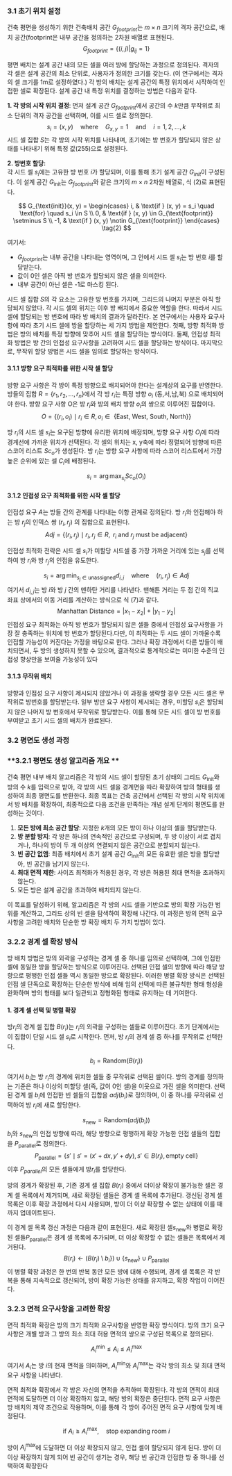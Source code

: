 ### 3.1 초기 위치 설정

건축 평면을 생성하기 위한 건축배치 공간 $G_{footprint}$는 $m\times{n}$ 크기의 격자 공간으로, 배치 공간(footprint은 내부 공간을 정의하는 2차원 배열로 표현된다.
 $$G_{footprint}​=\{(i, j)|g_{ij}​ = 1\}\tag{1}$$

평면 배치는 설계 공간 내의 모든 셀을 여러 방에 할당하는 과정으로 정의된다. 격자의 각 셀은 설계 공간의 최소 단위로, 사용자가 정의한 크기를 갖는다. (이 연구에서는 격자의 셀 크기를 1m로 설정하였다.) 각 방의 배치는 설계 공간의 특정 위치에서 시작하여 인접한 셀로 확장된다. 설계 공간 내 특정 위치를 결정하는 방법은 다음과 같다.

**1. 각 방의 시작 위치 결정**:
먼저 설계 공간 $G_{footprint}$에서 공간의 수 $k$만큼 무작위로 최소 단위의 격자 공간을 선택하며, 이를 시드 셀로 정의한다.  
$$
s_i = (x, y) \quad \text{where} \quad G_{x,y} = 1 \quad \text{and} \quad i = 1, 2, \dots, k
$$
시드 셀 집합 $S$는 각 방의 시작 위치를 나타내며, 초기에는 방 번호가 할당되지 않은 상태를 나타내기 위해 특정 값(255)으로 설정된다.

**2. 방번호 할당:**  
각 시드 셀 $s_i$에는 고유한 방 번호 $i$가 할당되며, 이를 통해 초기 설계 공간 $G_{init}$이 구성된다. 이 설계 공간 $G_{\text{init}}$는 $G_{footprint}$와 같은 크기의 $m \times n$   2차원 배열로, 식 (2)로 표현된다. 

$$
G_{\text{init}}(x, y) =
\begin{cases}
i, & \text{if } (x, y) = s_i \quad \text{for} \quad s_i \in S \\
0, & \text{if } (x, y) \in G_{\text{footprint}} \setminus S \\
-1, & \text{if } (x, y) \notin G_{\text{footprint}}
\end{cases}
\tag{2}
$$

여기서:
- $G_{footprint}$는 내부 공간을 나타내는 영역이며, 그 안에서 시드 셀 $s_i$는 방 번호 $i$를 할당받는다. 
- 값이 0인 셀은 아직 방 번호가 할당되지 않은 셀을 의미한다.  
- 내부 공간이 아닌 셀은 -1로 마스킹 된다. 

시드 셀 집합 $S$의 각 요소는 고유한 방 번호를 가지며, 그리드의 나머지 부분은 아직 할당되지 않았다.   각 시드 셀의 위치는  이후 방 배치에서 중요한 역할을 한다. 따라서 시드 셀에 할당되는 방 번호에 따라 방 배치의 결과가 달라진다. 본 연구에서는 사용자 요구사항에 따라 초기 시드 셀에 방을 할당하는 세 가지 방법을 제안한다. 첫째, 방향 최적화 방법은 방의 배치를 특정 방향에 맞추어 시드 셀을 할당하는 방식이다. 둘째, 인접성 최적화 방법은 방 간의 인접성 요구사항을 고려하여 시드 셀을 할당하는 방식이다. 마지막으로, 무작위 할당 방법은 시드 셀을 임의로 할당하는 방식이다. 

#### 3.1.1 방향 요구 최적화를 위한 시작 셀 할당

 방향 요구 사항은 각 방이 특정 방향으로 배치되어야 한다는 설계상의 요구를 반영한다. 방들의 집합 $R = \{r_1, r_2, \dots, r_n\}$에서 각 방 $r_i$​는 특정 방향 $o_i$​ (동,서,남,북) 으로 배치되어야 한다.   방향 요구 사항 O은 방 $r_i$​와 방의 배치 방향 $o_i$의 쌍으로 이루어진 집합이다. 
$$O=\{(r_i​,o_i​) \mid r_i​ \in R,o_i​ \in \text{ \{East, West, South, North\} } ​\} \tag{3}$$

   방 $r_i$의 시드 셀 $s_i$는 요구된 방향에 유리한 위치에 배정되며, 방향 요구 사항   $O_i$​에 따라 경계선에 가까운 위치가 선택된다.  각 셀의 위치는 x,  y축에 따라  정렬되어 방향에 따른 스코어 리스트 $Sc_o$가 생성된다.  방 $r_i$는 방향 요구 사항에 따라 스코어 리스트에서 가장 높은 순위에 있는 셀 $C_i$에 배정된다. 

$$s_i​=\arg\max_{s_i}​Sc_o(O_i​) \tag{4}$$
#### 3.1.2 인접성 요구 최적화를 위한 시작 셀 할당


인접성 요구 $A$는 방들 간의 관계를 나타내는 이항 관계로 정의된다. 방 $r_i$와 인접해야 하는  방 $r_j$의 인덱스 쌍  $(r_i, r_j)$ 의 집합으로 표현된다.
$$Adj = \{ (r_i, r_j) \mid r_i, r_j \in R,\text{ } r_i \text{ and } r_j \text{ must be adjacent} \} \tag{5}$$

인접성 최적화 전략은 시드 셀 $s_i$가  미할당 시드셀 중 가장 가까운 거리에 있는 $s_j$를 선택하여 방 $r_i$와 방 $r_j$의 인접을 유도한다.

$$
s_i = \arg \min_{s_j \in \text{unassigned}} d_{i,j} \quad \text{where} \quad {(r_i, r_j) \in Adj} \tag{6}
$$
여기서 $d_{i,j}$는 방 $i$와 방 $j$ 간의 맨하탄 거리를 나타낸다. 맨해튼 거리는 두 점 간의 직교 좌표 상에서의 이동 거리를 계산하는 방식으로 식 (7)과 같다.
$$\text{Manhattan Distance} = |x_1 - x_2| + |y_1 - y_2|$$
인접성 요구 최적화는 아직 방 번호가 할당되지 않은 셀들 중에서 인접성 요구사항을 가장 잘 충족하는 위치에 방 번호가 할당된다.다만, 이 최적화는 두 시드 셀이 가까울수록 인접할 가능성이 커진다는 가정을 바탕으로 한다. 그러나 확장 과정에서 다른 방들이 배치되면서, 두 방의 생성하지 못할 수 있으며, 결과적으로 통계적으로는 미미한 수준의 인접성 향상만을 보여줄 가능성이 있다


#### 3.1.3  무작위 배치
방향과 인접성  요구 사항이 제시되지 않았거나 이 과정을 생략할 경우 모든 시드 셀은 무작위로 방번호를 할당받는다.  일부 방만 요구 사항이 제시되는 경우, 미할당 $s_i$은 할당되지 않은 나머지 방 번호에서 무작위로  할당받는다. 이를 통해 모든 시드 셀이 방 번호를 부여받고 초기 시드 셀의 배치가 완료된다. 

### **3.2 평면도 생성 과정**

### **3.2.1 평면도 생성 알고리즘 개요 **

건축 평면 내부 배치 알고리즘은 각 방의 시드 셀이 할당된 초기 상태의 그리드 $G_{\text{init}}$와 방의 수 $k$를 입력으로 받아, 각 방의 시드 셀을 경계면을 따라 확장하여 방의 형태를 생성하여 최종 평면도를 반환한다. 최종  목표는 건축 공간에서 선택된 각 방의 시작 위치에서 방 배치를 확장하여, 최종적으로 다음 조건을 만족하는 개념 설계 단계의 평면도를 완성하는 것이다. 

1. **모든 방에 최소 공간 할당**:  지정한  $k$개의 모든 방이 하나 이상의 셀을 할당받는다.
2. **방 분할 방지**: 각 방은 하나의 연속적인 공간으로 구성되며, 두 방 이상이 서로 겹치거나, 하나의 방이 두 개 이상의 연결되지 않은 공간으로 분할되지 않는다.
3. **빈 공간 없앰**: 최종 배치에서 초기 설계 공간 $G_{\text{init}}$의 모든 유효한 셀은 방을 할당받아, 빈 공간을 남기지 않는다.
4. **최대 면적 제한**: 사이즈 최적화가 적용된 경우, 각 방은 허용된 최대 면적을 초과하지 않는다. 
5. 모든 방은 설계 공간을 초과하여 배치되지 않는다. 

이 목표를 달성하기 위해, 알고리즘은 각 방의 시드 셀을 기반으로 방의 확장 가능한 범위를 계산하고, 그리드 상의 빈 셀을 탐색하여 확장해 나간다. 이 과정은  방의 면적 요구 사항을 고려한 배치와 단순한 방 확장 배치 두 가지 방법이 있다.

### **3.2.2 경계 셀 확장 방식**

방 배치 방법은 방의 외곽을 구성하는 경계 셀 중  하나를 임의로 선택하여, 그에 인접한 셀에 동일한 방을 할당하는 방식으로 이루어진다.  선택된 인접 셀의 방향에 따라 해당 방향으로 평행한 인접 셀들 역시 동일한 방으로 확장된다.  이러한 병렬 확장 방식은 선택된 인접 셀 단독으로 확장하는 단순한 방식에 비해  임의 선택에 따른 불규칙한 형태 형성을 완화하며 방의 형태를 보다 일관되고 정형화된 형태로 유지하는 데 기여한다. 

#### **1. 경계 셀 선택 및 병렬 확장**
방$r_i$의 경계 셀 집합 $B(r_i)$는  $r_i$의 외곽을 구성하는 셀들로 이루어진다. 초기 단계에서는 이 집합이 단일 시드 셀 $s_i$로 시작한다. 먼저, 방 $r_i$의 경계 셀 중 하나를 무작위로 선택한다.

$$
b_i = \text{Random}(B(r_i))
$$

여기서 $b_i$는 방 $r_i$의 경계에 위치한 셀들 중 무작위로 선택된 셀이다. 방의 경계를 정의하는 기준은 하나 이상의 미할당 셀(즉, 값이 0인 셀)을 이웃으로 가진 셀을 의미한다. 선택된 경계 셀 $b_i$에 인접한 빈 셀들의 집합을 $adj(b_{i})$로 정의하며, 이 중 하나를 무작위로 선택하여 방 $r_i$에 새로 할당한다.

$$
s_{\text{new}} = \text{Random}(adj(b_i))
$$
$b_i$와 $s_{\text{new}}$의 인접 방향에 따라, 해당 방향으로 평행하게 확장 가능한 인접 셀들의 집합을 $P_{\text{parallel}}$로 정의한다. 
$$
P_{\text{parallel}} = \{s' \mid s' = (x' + dx, y' + dy), s' \in B(r_i), \text{empty cell}\}
$$
이후 $P_{parallel}$의 모든 셀들에게 방$r_i$를 할당한다. 

방의 경계가 확장된 후, 기존 경계 셀 집합 $B(r_i)$ 중에서 더이상 확장이 불가능한 셀은 경계 셀 목록에서 제거되며, 새로 확장된 셀들은 경계 셀 목록에 추가된다.  갱신된 경계 셀 목록은 이후 확장 과정에서 다시 사용되며, 방이 더 이상 확장할 수 없는 상태에 이를  때까지  업데이트된다.

이 경계 셀 목록 갱신 과정은 다음과 같이 표현된다.  새로 확장된 셀$s_{\text{new}}$와 병렬로 확장된 셀들$P_{\text{parallel}}$은 경계 셀 목록에 추가되며, 더 이상 확장할 수 없는 셀들은 목록에서 제거된다.
$$
B(r_i) \leftarrow \left(B(r_i) \setminus b_i \}\right) \cup \{ s_{\text{new}} \} \cup P_{\text{parallel}}
$$
이 병렬 확장 과정은 한 번의 반복 동안 모든 방에 대해 수행되며, 경계 셀 목록은 각 반복을 통해 지속적으로 갱신되어, 방이 확장 가능한 상태를 유지하고, 확장 작업이 이어진다.   




### 3.2.3 면적 요구사항을 고려한 확장

면적 최적화 확장은 방의 크기 최적화 요구사항을 반영한 확장 방식이다. 방의 크기 요구 사항은 개별 방과 그 방의 최소 최대 허용 면적의 쌍으로 구성된 
목록으로 정의된다. 

$$
A_i^{\min} \leq A_i \leq A_i^{\max}
$$

여기서 $A_i$는 방 $i$의 현재 면적을 의미하며, $A_i^{\min}$와 $A_i^{\max}$는 각각 방의 최소 및 최대 면적 요구 사항을 나타낸다.

면적 최적화 확장에서  각 방은 자신의 면적을 추적하며 확장된다. 각 방의 면적이 최대 면적에 도달하면 더 이상 확장하지 않고, 해당 방의 확장은 중단된다. 면적 요구 사항은 방 배치의 제약 조건으로 작용하며, 이를 통해 각 방이 주어진 면적 요구 사항에 맞게 배정된다.

$$
\text{if } A_i \geq A_i^{\max}, \quad \text{stop expanding room } i
$$

방이 $A_i^{\max}$에 도달하면 더 이상 확장되지 않고, 인접 셀이 할당되지 않게 된다. 방이 더 이상 확장하지 않게 되어 빈 공간이 생기는 경우, 해당 빈 공간과 인접한 방 중 하나를 선택하여 확장한다

 
 